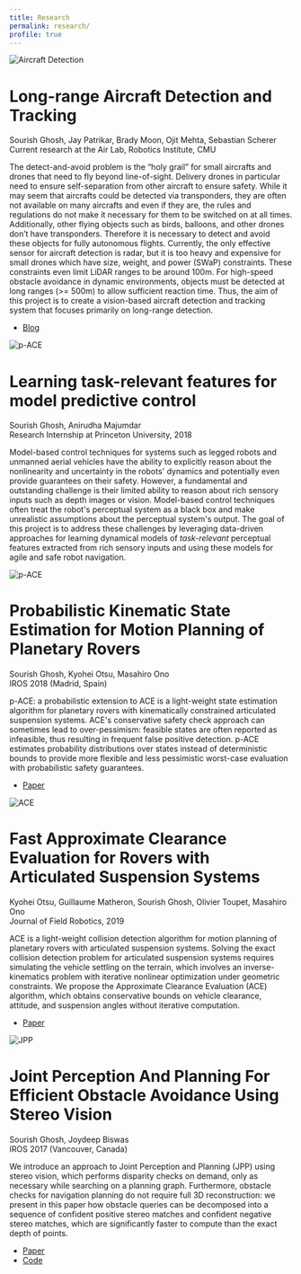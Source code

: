 ```yaml
---
title: Research
permalink: research/
profile: true
---
```


<div class="research-item">
	<div class="img">
		<img src="{{ site.baseurl }}/assets/images/research/fod/fod.gif" alt="Aircraft Detection" />
	</div>
	<div class="info">
		<h1>Long-range Aircraft Detection and Tracking</h1>
		<span class="authors">Sourish Ghosh, Jay Patrikar, Brady Moon, Ojit Mehta, Sebastian Scherer</span>
		<br>
		<span class="conf">Current research at the Air Lab, Robotics Institute, CMU</span>
		<p class="desc">
			The detect-and-avoid problem is the “holy grail” for small aircrafts and drones that need to fly beyond line-of-sight. Delivery drones in particular need to ensure self-separation from other aircraft to ensure safety. While it may seem that aircrafts could be detected via transponders, they are often not available on many aircrafts and even if they are, the rules and regulations do not make it necessary for them to be switched on at all times. Additionally, other flying objects such as birds, balloons, and other drones don’t have transponders. Therefore it is necessary to detect and avoid these objects for fully autonomous flights. Currently, the only effective sensor for aircraft detection is radar, but it is too heavy and expensive for small drones which have size, weight, and power (SWaP) constraints. These constraints even limit LiDAR ranges to be around 100m. For high-speed obstacle avoidance in dynamic environments, objects must be detected at long ranges (>= 500m) to allow sufficient reaction time. Thus, the aim of this project is to create a vision-based aircraft detection and tracking system that focuses primarily on long-range detection.
		</p>
		<ul>
			<li><a href="https://theairlab.org/aircraft-detection/" target="blank">Blog</a></li>
		</ul>
	</div>
</div>

<div class="research-item">
	<div class="img">
		<img src="{{ site.baseurl }}/assets/images/research/trf/minitaur.jpeg" alt="p-ACE" />
	</div>
	<div class="info">
		<h1>Learning task-relevant features for model predictive control</h1>
		<span class="authors">Sourish Ghosh, Anirudha Majumdar</span>
		<br>
		<span class="conf">Research Internship at Princeton University, 2018</span>
		<p class="desc">
			Model-based control techniques for systems such as legged robots and unmanned aerial vehicles
have the ability to explicitly reason about the nonlinearity and uncertainty in the robots' dynamics
and potentially even provide guarantees on their safety. However, a fundamental and outstanding
challenge is their limited ability to reason about rich sensory inputs such as depth images or vision.
Model-based control techniques often treat the robot's perceptual system as a black box and make
unrealistic assumptions about the perceptual system's output. The goal of this project is to address
these challenges by leveraging data-driven approaches for learning dynamical models of <i>task-relevant</i>
perceptual features extracted from rich sensory inputs and using these models for agile and safe robot
navigation.
		</p>
	</div>
</div>

<div class="research-item">
	<div class="img">
		<img src="{{ site.baseurl }}/assets/images/research/pace/m2020.jpg" alt="p-ACE" />
	</div>
	<div class="info">
		<h1>Probabilistic Kinematic State Estimation for Motion Planning of Planetary Rovers</h1>
		<span class="authors">Sourish Ghosh, Kyohei Otsu, Masahiro Ono</span>
		<br>
		<span class="conf">IROS 2018 (Madrid, Spain)</span>
		<p class="desc">
			p-ACE: a probabilistic extension to ACE is a light-weight state estimation algorithm for planetary rovers with kinematically constrained articulated suspension systems. ACE's conservative safety check approach can sometimes lead to over-pessimism: feasible states are often reported as infeasible, thus resulting in frequent false positive detection. p-ACE estimates probability distributions over states instead of deterministic bounds to provide more flexible and less pessimistic worst-case evaluation with probabilistic safety guarantees.
		</p>
		<ul>
			<li><a href="https://sourishghosh.com/publications/pACE_IROS18.pdf" target="blank">Paper</a></li>
		</ul>
	</div>
</div>

<div class="research-item">
	<div class="img">
		<img src="{{ site.baseurl }}/assets/images/research/ace/curiosity.jpg" alt="ACE" />
	</div>
	<div class="info">
		<h1>Fast Approximate Clearance Evaluation for Rovers with Articulated Suspension Systems</h1>
		<span class="authors">Kyohei Otsu, Guillaume Matheron, Sourish Ghosh, Olivier Toupet, Masahiro Ono</span>
		<br>
		<span class="conf">Journal of Field Robotics, 2019</span>
		<p class="desc">
			ACE is a light-weight collision detection algorithm for motion planning of planetary rovers with articulated suspension systems.
			Solving the exact collision detection problem for articulated suspension systems requires simulating the vehicle settling on the terrain, which involves an inverse-kinematics problem with iterative nonlinear optimization under geometric constraints. We propose the Approximate Clearance Evaluation (ACE) algorithm, which obtains conservative bounds on vehicle clearance, attitude, and suspension angles without iterative computation.
		</p>
		<ul>
			<li><a href="https://onlinelibrary.wiley.com/doi/abs/10.1002/rob.21892" target="blank">Paper</a></li>
		</ul>
	</div>
</div>

<div class="research-item" style="border-bottom: none;">
	<div class="img">
		<img src="{{ site.baseurl }}/assets/images/research/jpp/visualcache4rrt.png" alt="JPP" />
	</div>
	<div class="info">
		<h1>Joint Perception And Planning For Efficient Obstacle Avoidance Using Stereo Vision</h1>
		<span class="authors">Sourish Ghosh, Joydeep Biswas</span>
		<br>
		<span class="conf">IROS 2017 (Vancouver, Canada)</span>
		<p class="desc"> We introduce an approach to Joint Perception and Planning
(JPP) using stereo vision, which performs disparity checks
on demand, only as necessary while searching on a planning
graph. Furthermore, obstacle checks for navigation planning
do not require full 3D reconstruction: we present in this paper
how obstacle queries can be decomposed into a sequence of
confident positive stereo matches and confident negative stereo
matches, which are significantly faster to compute than the
exact depth of points.</p>
		<ul>
			<li><a href="https://www.joydeepb.com/Publications/jpp.pdf" target="blank">Paper</a></li>
			<li><a href="https://github.com/umass-amrl/jpp" target="blank">Code</a></li>
		</ul>
	</div>
</div>
